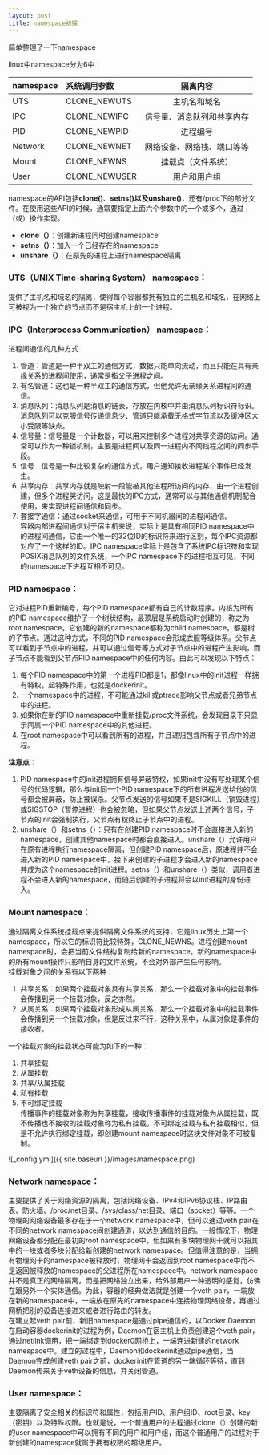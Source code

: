 ```yaml
---
layout: post
title: namespace初探
---
```


简单整理了一下namespace

linux中namespace分为6中：<br />

|**namespace** |**系统调用参数**     |**隔离内容**                          |
|--------------|:--------------------|:------------------------------------:|
|UTS           |  CLONE_NEWUTS       |主机名和域名                          |
|IPC           |  CLONE_NEWIPC       |信号量、消息队列和共享内存            |
|PID           |  CLONE_NEWPID       |进程编号                              |
|Network       |  CLONE_NEWNET       |网络设备、网络栈、端口等等            |
|Mount         |  CLONE_NEWNS        |挂载点（文件系统）                    |
|User          |  CLONE_NEWUSER      |用户和用户组                          |


namespace的API包括**clone()**、**setns()**以及**unshare()**，还有/proc下的部分文件。在使用这些API的时候，通常要指定上面六个参数中的一个或多个，通过 | （或）操作实现。<br />
- **clone（）**：创建新进程同时创建namespace<br />
- **setns（）**：加入一个已经存在的namespace<br />
- **unshare（）**：在原先的进程上进行namespace隔离<br />

### UTS（UNIX Time-sharing System） namespace：

提供了主机名和域名的隔离，使得每个容器都拥有独立的主机名和域名，在网络上可被视为一个独立的节点而不是宿主机上的一个进程。

### IPC（Interprocess Communication） namespace：

进程间通信的几种方式：<br />
1. 管道：管道是一种半双工的通信方式，数据只能单向流动，而且只能在具有亲缘关系的进程间使用，通常是指父子进程之间。<br />
2. 有名管道：这也是一种半双工的通信方式，但他允许无亲缘关系进程间的通信。<br />
3. 消息队列：消息队列是消息的链表，存放在内核中并由消息队列标识符标识。消息队列可以克服信号传递信息少、管道只能承载无格式字节流以及缓冲区大小受限等缺点。<br />
4. 信号量：信号量是一个计数器，可以用来控制多个进程对共享资源的访问。通常可以作为一种锁机制，主要是进程间以及同一进程内不同线程之间的同步手段。<br />
5. 信号：信号是一种比较复杂的通信方式，用户通知接收进程某个事件已经发生。<br />
6. 共享内存：共享内存就是映射一段能被其他进程所访问的内存，由一个进程创建，但多个进程哭访问，这是最快的IPC方式，通常可以与其他通信机制配合使用，来实现进程间通信和同步。<br />
7. 套接字通信：通过socket来通信，可用于不同机器间的进程间通信。<br />
容器内部进程间通信对于宿主机来说，实际上是具有相同PID namespace中的进程间通信，它由一个唯一的32位ID的标识符来进行区别，每个IPC资源都对应了一个这样的ID。IPC namespace实际上是包含了系统IPC标识符和实现POSIX消息队列的文件系统，一个IPC namespace下的进程相互可见，不同的namespace下进程互相不可见。<br />

### PID namespace：

它对进程PID重新编号，每个PID namespace都有自己的计数程序。内核为所有的PID namespace维护了一个树状结构，最顶层是系统启动时创建的，称之为root namespace，它创建的新的namespace都称为child namespace，都是树的子节点。通过这种方式，不同的PID namespace会形成衣服等级体系。父节点可以看到子节点中的进程，并可以通过信号等方式对子节点中的进程产生影响，而子节点不能看到父节点PID namespace中的任何内容。由此可以发现以下特点：<br />
1. 每个PID namespace中的第一个进程PID都是1，都像linux中的init进程一样拥有特权，起特殊作用，也就是dockerinit。<br />
2. 一个namespace中的进程，不可能通过kill或ptrace影响父节点或者兄弟节点中的进程。<br />
3. 如果你在新的PID namespace中重新挂载/proc文件系统，会发现目录下只显示同属一个PID namespace中的其他进程。<br />
4. 在root namespace中可以看到所有的进程，并且递归包含所有子节点中的进程。<br />

**注意点：**<br />
1. PID namespace中的init进程拥有信号屏蔽特权，如果init中没有写处理某个信号的代码逻辑，那么与init同一个PID namespace下的所有进程发送给他的信号都会被屏蔽，防止被误杀。父节点发送的信号如果不是SIGKILL（销毁进程）或SIGSTOP（暂停进程）也会被忽略，但如果父节点发送上述两个信号，子节点的init会强制执行，父节点有权终止子节点中的进程。<br />
2. unshare（）和setns（）：只有在创建PID namespace时不会直接进入新的namespace，创建其他namespace时都会直接进入。unshare（）允许用户在原有进程执行namespace隔离，但创建PID namespace后，原进程并不会进入新的PID namespace中，接下来创建的子进程才会进入新的namespace并成为这个namespace的init进程。setns（）和unshare（）类似，调用者进程不会进入新的namespace，而随后创建的子进程将会以init进程的身份进入。<br />

### Mount namespace：

通过隔离文件系统挂载点来提供隔离文件系统的支持，它是linux历史上第一个namespace，所以它的标识符比较特殊，CLONE_NEWNS。进程创建mount namespace时，会把当前文件结构复制给新的namespace。新的namespace中的所有mount操作只影响自身的文件系统，不会对外部产生任何影响。<br />
挂载对象之间的关系有以下两种：<br />
1. 共享关系：如果两个挂载对象具有共享关系，那么一个挂载对象中的挂载事件会传播到另一个挂载对象，反之亦然。<br />
2. 从属关系：如果两个挂载对象形成从属关系，那么一个挂载对象中的挂载事件会传播到另一个挂载对象，但是反过来不行，这种关系中，从属对象是事件的接收者。<br />

一个挂载对象的挂载状态可能为如下的一种：<br />
1. 共享挂载<br />
2. 从属挂载<br />
3. 共享/从属挂载<br />
4. 私有挂载<br />
5. 不可绑定挂载<br />
传播事件的挂载对象称为共享挂载，接收传播事件的挂载对象为从属挂载，既不传播也不接收的挂载对象称为私有挂载，不可绑定挂载与私有挂载相似，但是不允许执行绑定挂载，即创建mount namespace时这块文件对象不可被复制。<br />

![_config.yml]({{ site.baseurl }}/images/namespace.png)

### Network namespace：

主要提供了关于网络资源的隔离，包括网络设备、IPv4和IPv6协议栈、IP路由表、防火墙、/proc/net目录、/sys/class/net目录、端口（socket）等等。一个物理的网络设备最多存在于一个network namespace中，但可以通过veth pair在不同的network namespace间创建通道，以达到通信的目的。一般情况下，物理网络设备都分配在最初的root namespace中，但如果有多块物理网卡就可以把其中的一块或者多块分配给新创建的network namespace。但值得注意的是，当拥有物理网卡的namespace被释放时，物理网卡会返回到root namespace中而不是返回被释放的namespace的父进程所在namespace中。network namespace并不是真正的网络隔离，而是把网络独立出来，给外部用户一种透明的感觉，仿佛在跟另外一个实体通信。为此，容器的经典做法就是创建一个veth pair，一端放在新的namespace中，一端放在原先的namespace中连接物理网络设备，再通过网桥把别的设备连接进来或者进行路由的转发。<br />
在建立起veth pair前，新旧namespace是通过pipe通信的，以Docker Daemon在启动容器dockerinit的过程为例，Daemon在宿主机上负责创建这个veth pair，通过netlink调用，把一端绑定到docker0网桥上，一端连进新建的network namespace中。建立的过程中，Daemon和dockerinit通过pipe通信，当Daemon完成创建veth pair之前，dockerinit在管道的另一端循环等待，直到Daemon传来关于veth设备的信息，并关闭管道。<br />

### User namespace：

主要隔离了安全相关的标识符和属性，包括用户ID、用户组ID、root目录、key（密钥）以及特殊权限。也就是说，一个普通用户的进程通过clone（）创建的新的user namespace中可以拥有不同的用户和用户组，而这个普通用户的进程对于新创建的namespace就属于拥有权限的超级用户。
